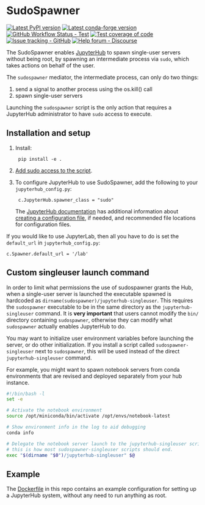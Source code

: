 # SudoSpawner

[![Latest PyPI version](https://img.shields.io/pypi/v/sudospawner?logo=pypi)](https://pypi.python.org/pypi/sudospawner)
[![Latest conda-forge version](https://img.shields.io/conda/vn/conda-forge/sudospawner?logo=conda-forge)](https://anaconda.org/conda-forge/sudospawner)
[![GitHub Workflow Status - Test](https://img.shields.io/github/actions/workflow/status/jupyterhub/sudospawner/test.yaml?logo=github&label=tests)](https://github.com/jupyterhub/sudospawner/actions)
[![Test coverage of code](https://codecov.io/gh/jupyterhub/sudospawner/branch/main/graph/badge.svg)](https://codecov.io/gh/jupyterhub/sudospawner)
[![Issue tracking - GitHub](https://img.shields.io/badge/issue_tracking-github-blue?logo=github)](https://github.com/jupyterhub/sudospawner/issues)
[![Help forum - Discourse](https://img.shields.io/badge/help_forum-discourse-blue?logo=discourse)](https://discourse.jupyter.org/c/jupyterhub)

The SudoSpawner enables [JupyterHub](https://github.com/jupyter/jupyterhub)
to spawn single-user servers without being root, by spawning an intermediate
process via `sudo`, which takes actions on behalf of the user.

The ``sudospawner`` mediator, the intermediate process, can only do two things:

1. send a signal to another process using the os.kill() call
2. spawn single-user servers

Launching the ``sudospawner`` script is the only action that requires a
JupyterHub administrator to have ``sudo`` access to execute.

## Installation and setup

1. Install:

        pip install -e .

2. [Add sudo access to the script](https://jupyterhub.readthedocs.io/en/stable/howto/configuration/config-sudo.html).

3. To configure JupyterHub to use SudoSpawner, add the following to your 
`jupyterhub_config.py`:

        c.JupyterHub.spawner_class = "sudo"
    
   The [JupyterHub documentation](http://jupyterhub.readthedocs.org/en/latest/index.html)
   has additional information about [creating a configuration file](https://jupyterhub.readthedocs.io/en/latest/getting-started/config-basics.html#generate-a-default-config-file),
   if needed, and recommended file locations for configuration files.

If you would like to use JupyterLab, then all you have to do is set the `default_url`
in `jupyterhub_config.py`:

    c.Spawner.default_url = '/lab'

## Custom singleuser launch command

In order to limit what permissions the use of sudospawner grants the Hub,
when a single-user server is launched
the executable spawned is hardcoded as `dirname(sudospawner)/jupyterhub-singleuser`.
This requires the `sudospawner` executable to be in the same directory as the `jupyterhub-singleuser` command.
It is **very important** that users cannot modify the `bin/` directory containing `sudospawner`,
otherwise they can modify what `sudospawner` actually enables JupyterHub to do.

You may want to initialize user environment variables before launching the server, or do other initialization.
If you install a script called `sudospawner-singleuser` next to `sudospawner`,
this will be used instead of the direct `jupyterhub-singleuser` command.

For example, you might want to spawn notebook servers from conda environments that are revised and deployed separately from your hub instance. 

```bash
#!/bin/bash -l
set -e

# Activate the notebook environment
source /opt/miniconda/bin/activate /opt/envs/notebook-latest

# Show environment info in the log to aid debugging
conda info

# Delegate the notebook server launch to the jupyterhub-singleuser script.
# this is how most sudospawner-singleuser scripts should end.
exec "$(dirname "$0")/jupyterhub-singleuser" $@
```

## Example

The [Dockerfile](https://github.com/jupyter/sudospawner/blob/master/examples/Dockerfile) in this repo contains an example configuration for setting up a JupyterHub system, without any need to run anything as root.

